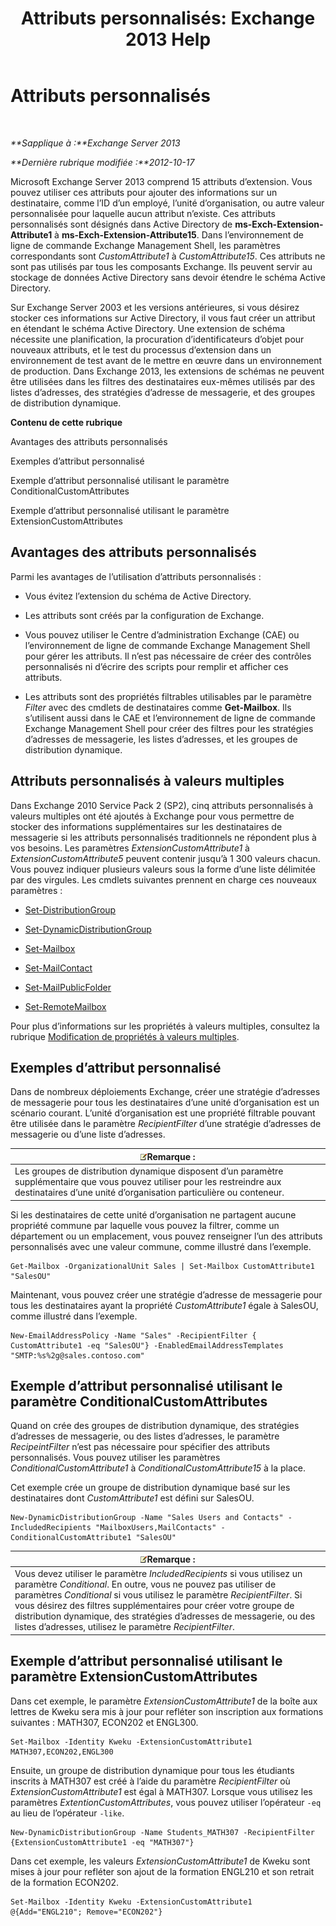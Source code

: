 ﻿---
title: 'Attributs personnalisés: Exchange 2013 Help'
TOCTitle: Attributs personnalisés
ms:assetid: 2b043878-0b34-4563-a9c2-28a9efa7447e
ms:mtpsurl: https://technet.microsoft.com/fr-fr/library/Ee423541(v=EXCHG.150)
ms:contentKeyID: 50477786
ms.date: 04/24/2018
mtps_version: v=EXCHG.150
ms.translationtype: HT
---

# Attributs personnalisés

 

_**Sapplique à :**Exchange Server 2013_

_**Dernière rubrique modifiée :**2012-10-17_

Microsoft Exchange Server 2013 comprend 15 attributs d’extension. Vous pouvez utiliser ces attributs pour ajouter des informations sur un destinataire, comme l’ID d’un employé, l’unité d’organisation, ou autre valeur personnalisée pour laquelle aucun attribut n’existe. Ces attributs personnalisés sont désignés dans Active Directory de **ms-Exch-Extension-Attribute1** à **ms-Exch-Extension-Attribute15**. Dans l’environnement de ligne de commande Exchange Management Shell, les paramètres correspondants sont *CustomAttribute1* à *CustomAttribute15*. Ces attributs ne sont pas utilisés par tous les composants Exchange. Ils peuvent servir au stockage de données Active Directory sans devoir étendre le schéma Active Directory.

Sur Exchange Server 2003 et les versions antérieures, si vous désirez stocker ces informations sur Active Directory, il vous faut créer un attribut en étendant le schéma Active Directory. Une extension de schéma nécessite une planification, la procuration d’identificateurs d’objet pour nouveaux attributs, et le test du processus d’extension dans un environnement de test avant de le mettre en œuvre dans un environnement de production. Dans Exchange 2013, les extensions de schémas ne peuvent être utilisées dans les filtres des destinataires eux-mêmes utilisés par des listes d’adresses, des stratégies d’adresse de messagerie, et des groupes de distribution dynamique.

**Contenu de cette rubrique**

Avantages des attributs personnalisés

Exemples d’attribut personnalisé

Exemple d’attribut personnalisé utilisant le paramètre ConditionalCustomAttributes

Exemple d’attribut personnalisé utilisant le paramètre ExtensionCustomAttributes

## Avantages des attributs personnalisés

Parmi les avantages de l’utilisation d’attributs personnalisés :

  - Vous évitez l’extension du schéma de Active Directory.

  - Les attributs sont créés par la configuration de Exchange.

  - Vous pouvez utiliser le Centre d’administration Exchange (CAE) ou l’environnement de ligne de commande Exchange Management Shell pour gérer les attributs. Il n’est pas nécessaire de créer des contrôles personnalisés ni d’écrire des scripts pour remplir et afficher ces attributs.

  - Les attributs sont des propriétés filtrables utilisables par le paramètre *Filter* avec des cmdlets de destinataires comme **Get-Mailbox**. Ils s’utilisent aussi dans le CAE et l’environnement de ligne de commande Exchange Management Shell pour créer des filtres pour les stratégies d’adresses de messagerie, les listes d’adresses, et les groupes de distribution dynamique.

## Attributs personnalisés à valeurs multiples

Dans Exchange 2010 Service Pack 2 (SP2), cinq attributs personnalisés à valeurs multiples ont été ajoutés à Exchange pour vous permettre de stocker des informations supplémentaires sur les destinataires de messagerie si les attributs personnalisés traditionnels ne répondent plus à vos besoins. Les paramètres *ExtensionCustomAttribute1* à *ExtensionCustomAttribute5* peuvent contenir jusqu’à 1 300 valeurs chacun. Vous pouvez indiquer plusieurs valeurs sous la forme d’une liste délimitée par des virgules. Les cmdlets suivantes prennent en charge ces nouveaux paramètres :

  - [Set-DistributionGroup](https://technet.microsoft.com/fr-fr/library/bb124955\(v=exchg.150\))

  - [Set-DynamicDistributionGroup](https://technet.microsoft.com/fr-fr/library/bb123796\(v=exchg.150\))

  - [Set-Mailbox](https://technet.microsoft.com/fr-fr/library/bb123981\(v=exchg.150\))

  - [Set-MailContact](https://technet.microsoft.com/fr-fr/library/aa995950\(v=exchg.150\))

  - [Set-MailPublicFolder](https://technet.microsoft.com/fr-fr/library/bb123707\(v=exchg.150\))

  - [Set-RemoteMailbox](https://technet.microsoft.com/fr-fr/library/ff607302\(v=exchg.150\))

Pour plus d’informations sur les propriétés à valeurs multiples, consultez la rubrique [Modification de propriétés à valeurs multiples](modifying-multivalued-properties-exchange-2013-help.md).

## Exemples d’attribut personnalisé

Dans de nombreux déploiements Exchange, créer une stratégie d’adresses de messagerie pour tous les destinataires d’une unité d’organisation est un scénario courant. L’unité d’organisation est une propriété filtrable pouvant être utilisée dans le paramètre *RecipientFilter* d’une stratégie d’adresses de messagerie ou d’une liste d’adresses.

<table>
<thead>
<tr class="header">
<th><img src="images/JJ159664.note(EXCHG.150).gif" title="Remarque" alt="Remarque" />Remarque :</th>
</tr>
</thead>
<tbody>
<tr class="odd">
<td>Les groupes de distribution dynamique disposent d’un paramètre supplémentaire que vous pouvez utiliser pour les restreindre aux destinataires d’une unité d’organisation particulière ou conteneur.</td>
</tr>
</tbody>
</table>


Si les destinataires de cette unité d’organisation ne partagent aucune propriété commune par laquelle vous pouvez la filtrer, comme un département ou un emplacement, vous pouvez renseigner l’un des attributs personnalisés avec une valeur commune, comme illustré dans l’exemple.

    Get-Mailbox -OrganizationalUnit Sales | Set-Mailbox CustomAttribute1 "SalesOU"

Maintenant, vous pouvez créer une stratégie d’adresse de messagerie pour tous les destinataires ayant la propriété *CustomAttribute1* égale à SalesOU, comme illustré dans l’exemple.

    New-EmailAddressPolicy -Name "Sales" -RecipientFilter { CustomAttribute1 -eq "SalesOU"} -EnabledEmailAddressTemplates "SMTP:%s%2g@sales.contoso.com"

## Exemple d’attribut personnalisé utilisant le paramètre ConditionalCustomAttributes

Quand on crée des groupes de distribution dynamique, des stratégies d’adresses de messagerie, ou des listes d’adresses, le paramètre *RecipeintFilter* n’est pas nécessaire pour spécifier des attributs personnalisés. Vous pouvez utiliser les paramètres *ConditionalCustomAttribute1* à *ConditionalCustomAttribute15* à la place.

Cet exemple crée un groupe de distribution dynamique basé sur les destinataires dont *CustomAttribute1* est défini sur SalesOU.

    New-DynamicDistributionGroup -Name "Sales Users and Contacts" -IncludedRecipients "MailboxUsers,MailContacts" -ConditionalCustomAttribute1 "SalesOU"

<table>
<thead>
<tr class="header">
<th><img src="images/JJ159664.note(EXCHG.150).gif" title="Remarque" alt="Remarque" />Remarque :</th>
</tr>
</thead>
<tbody>
<tr class="odd">
<td>Vous devez utiliser le paramètre <em>IncludedRecipients</em> si vous utilisez un paramètre <em>Conditional</em>. En outre, vous ne pouvez pas utiliser de paramètres <em>Conditional</em> si vous utilisez le paramètre <em>RecipientFilter</em>. Si vous désirez des filtres supplémentaires pour créer votre groupe de distribution dynamique, des stratégies d’adresses de messagerie, ou des listes d’adresses, utilisez le paramètre <em>RecipientFilter</em>.</td>
</tr>
</tbody>
</table>


## Exemple d’attribut personnalisé utilisant le paramètre ExtensionCustomAttributes

Dans cet exemple, le paramètre *ExtensionCustomAttribute1* de la boîte aux lettres de Kweku sera mis à jour pour refléter son inscription aux formations suivantes : MATH307, ECON202 et ENGL300.

    Set-Mailbox -Identity Kweku -ExtensionCustomAttribute1 MATH307,ECON202,ENGL300

Ensuite, un groupe de distribution dynamique pour tous les étudiants inscrits à MATH307 est créé à l’aide du paramètre *RecipientFilter* où *ExtensionCustomAttribute1* est égal à MATH307. Lorsque vous utilisez les paramètres *ExtentionCustomAttributes*, vous pouvez utiliser l’opérateur `-eq` au lieu de l’opérateur `-like`.

    New-DynamicDistributionGroup -Name Students_MATH307 -RecipientFilter {ExtensionCustomAttribute1 -eq "MATH307"}

Dans cet exemple, les valeurs *ExtensionCustomAttribute1* de Kweku sont mises à jour pour refléter son ajout de la formation ENGL210 et son retrait de la formation ECON202.

    Set-Mailbox -Identity Kweku -ExtensionCustomAttribute1 @{Add="ENGL210"; Remove="ECON202"}

